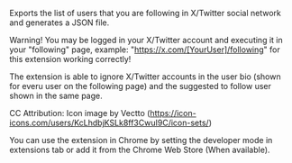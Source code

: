 Exports the list of users that you are following in X/Twitter social network and generates a JSON file.

Warning!
You may be logged in your X/Twitter account and executing it in your "following" page, example:
"https://x.com/[YourUser]/following" for this extension working correctly!

The extension is able to ignore X/Twitter accounts in the user bio (shown for everu user on the following page) and the suggested to follow user shown in the same page.

CC Attribution:
Icon image by Vectto (https://icon-icons.com/users/KcLhdbjKSLk8ff3CwuI9C/icon-sets/)

You can use the extension in Chrome by setting the developer mode in extensions tab or add it from the Chrome Web Store (When available).
